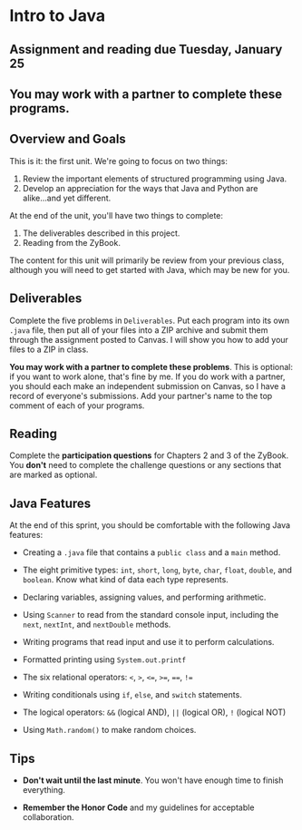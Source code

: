 #  Intro to Java

## Assignment and reading due Tuesday, January 25

## You may work with a partner to complete these programs.

## Overview and Goals

This is it: the first unit. We're going to focus on two things:

1. Review the important elements of structured programming using Java.
2. Develop an appreciation for the ways that Java and Python are alike...and yet different.

At the end of the unit, you'll have two things to complete:

1. The deliverables described in this project.
2. Reading from the ZyBook.

The content for this unit will primarily be review from your previous class, although you will need to get started with Java, which may be new for you.


## Deliverables

Complete the five problems in `Deliverables`. Put each program into its own `.java` file, then put all of your files into a ZIP archive and submit them through the assignment posted to Canvas. I will show you how to add your files to a ZIP in class.

**You may work with a partner to complete these problems**. This is optional: if you want to work alone, that's fine by me. If you do work with a partner, you should each make an independent submission on Canvas, so I have a record of everyone's submissions. Add your partner's name to the top comment of each of your programs.

## Reading

Complete the **participation questions** for Chapters 2 and 3 of the ZyBook. You **don't** need to complete the challenge questions or any sections that are marked as optional.

## Java Features

At the end of this sprint, you should be comfortable with the following Java features:

- Creating a `.java` file that contains a `public class` and a `main` method.

- The eight primitive types: `int`, `short`, `long`, `byte`, `char`, `float`, `double`, and `boolean`. Know what kind of data each type represents.

- Declaring variables, assigning values, and performing arithmetic.

- Using `Scanner` to read from the standard console input, including the `next`, `nextInt`, and `nextDouble` methods.

- Writing programs that read input and use it to perform calculations.

- Formatted printing using `System.out.printf`

- The six relational operators: `<`, `>`, `<=`, `>=`, `==`, `!=`

- Writing conditionals using `if`, `else`, and `switch` statements.

- The logical operators: `&&` (logical AND), `||` (logical OR), `!` (logical NOT)

- Using `Math.random()` to make random choices.


## Tips

- **Don't wait until the last minute**. You won't have enough time to finish everything.

- **Remember the Honor Code** and my guidelines for acceptable collaboration.

